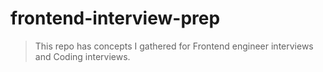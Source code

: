 # frontend-interview-prep
> This repo has concepts I gathered for Frontend engineer interviews and Coding interviews.
